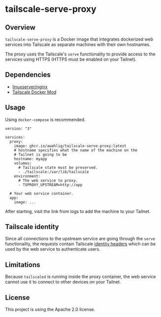 # tailscale-serve-proxy

## Overview
`tailscale-serve-proxy` is a Docker image that integrates dockerized web
services into Tailscale as separate machines with their own hostnames.

The proxy uses the Tailscale's `serve` functionality to provide access
to the services using HTTPS (HTTPS must be enabled on your Tailnet).

## Dependencies
- [linuxserver/nginx](https://github.com/linuxserver/docker-nginx/tree/master)
- [Tailscale Docker Mod](https://tailscale.dev/blog/docker-mod-tailscale)

## Usage
Using `docker-compose` is recommended.

```
version: "3"

services:
  proxy:
    image: ghcr.io/awahlig/tailscale-serve-proxy:latest
    # hostname specifies what the name of the machine on the
    # Tailnet is going to be
    hostname: myapp
    volumes:
      # Tailscale state must be preserved.
      - ./tailscale:/var/lib/tailscale
    environment:
      # The web service to proxy.
      - TSPROXY_UPSTREAM=http://app

  # Your web service container.
  app:
    image: ...
```

After starting, visit the link from logs to add the machine to your Tailnet.

## Tailscale identity
Since all connections to the upstream service are going through the `serve`
functionality, the requests contain Tailscale
[identity headers](https://tailscale.com/s/serve-headers)
which can be used by the web service to authenticate users.

## Limitations
Because `tailscaled` is running inside the proxy container, the web
service cannot use it to connect to other devices on your Tailnet.

## License
This project is using the Apache 2.0 license.

